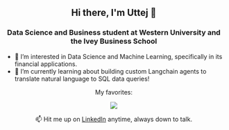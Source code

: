 <h2 align="center">
  Hi there, I'm Uttej 👋
</h2>
<h3 align="center">
  Data Science and Business student at Western University and the Ivey Business School
</h3>

- 👀 I’m interested in Data Science and Machine Learning, specifically in its financial applications.
- 🌱 I’m currently learning about building custom Langchain agents to translate natural language to SQL data queries!

<p align="center">
  My favorites:
</p>

<p align="center">
  <a href="https://skillicons.dev">
    <img src="https://skillicons.dev/icons?i=py,r,postgres,sklearn,tensorflow&theme=dark" />
  </a>
</p>

<div align="center">
  📫 Hit me up on <a href="https://www.linkedin.com/in/uttejmannava">LinkedIn</a> anytime, always down to talk.
</div>
